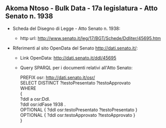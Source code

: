 ## Akoma Ntoso - Bulk Data - 17a legislatura - Atto Senato n. 1938 ##

* Scheda del Disegno di Legge - Atto Senato n. 1938:
	* http url: http://www.senato.it/leg/17/BGT/Schede/Ddliter/45695.htm

* Riferimenti al sito OpenData del Senato http://dati.senato.it/:
	* Link OpenData: http://dati.senato.it/ddl/45695
	* Query SPARQL per i documenti relativi all'Atto Senato:

        PREFIX osr: <http://dati.senato.it/osr/>  
		SELECT DISTINCT ?testoPresentato ?testoApprovato  
		WHERE  
		{  
		    ?ddl a osr:Ddl.  
		    ?ddl osr:idFase 1938 .  
		    OPTIONAL { ?ddl osr:testoPresentato ?testoPresentato }  
		    OPTIONAL { ?ddl osr:testoApprovato ?testoApprovato }  
		}
		